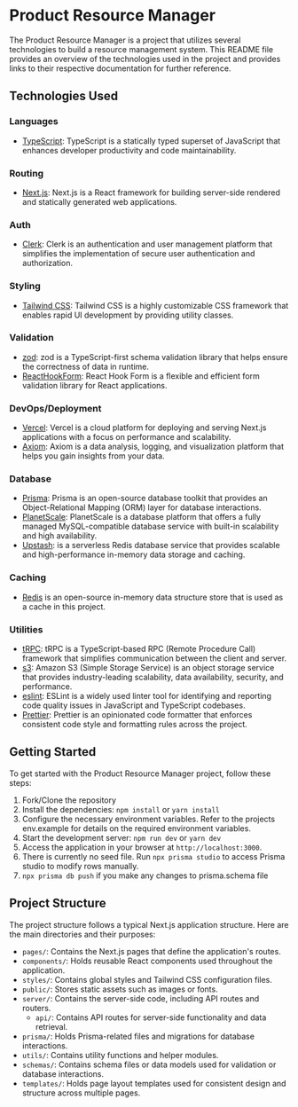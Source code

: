 # Product Resource Manager

The Product Resource Manager is a project that utilizes several technologies to build a resource management system. This README file provides an overview of the technologies used in the project and provides links to their respective documentation for further reference.

## Technologies Used

### Languages

- [TypeScript](https://www.typescriptlang.org/docs/): TypeScript is a statically typed superset of JavaScript that enhances developer productivity and code maintainability.

### Routing

- [Next.js](https://nextjs.org): Next.js is a React framework for building server-side rendered and statically generated web applications.

### Auth

- [Clerk](https://clerk.com/docs/): Clerk is an authentication and user management platform that simplifies the implementation of secure user authentication and authorization.

### Styling

- [Tailwind CSS](https://tailwindcss.com): Tailwind CSS is a highly customizable CSS framework that enables rapid UI development by providing utility classes.

### Validation

- [zod](https://zod.dev): zod is a TypeScript-first schema validation library that helps ensure the correctness of data in runtime.
- [ReactHookForm](https://react-hook-form.com/): React Hook Form is a flexible and efficient form validation library for React applications.

### DevOps/Deployment

- [Vercel](https://vercel.com/): Vercel is a cloud platform for deploying and serving Next.js applications with a focus on performance and scalability.
- [Axiom](https://app.axiom.co/): Axiom is a data analysis, logging, and visualization platform that helps you gain insights from your data.

### Database

- [Prisma](https://prisma.io): Prisma is an open-source database toolkit that provides an Object-Relational Mapping (ORM) layer for database interactions.
- [PlanetScale](https://app.planetscale.com/): PlanetScale is a database platform that offers a fully managed MySQL-compatible database service with built-in scalability and high availability.
- [Upstash](https://upstash.com/): is a serverless Redis database service that provides scalable and high-performance in-memory data storage and caching.

### Caching

- [Redis](https://redis.io/) is an open-source in-memory data structure store that is used as a cache in this project.

### Utilities

- [tRPC](https://trpc.io): tRPC is a TypeScript-based RPC (Remote Procedure Call) framework that simplifies communication between the client and server.
- [s3](https://docs.aws.amazon.com/): Amazon S3 (Simple Storage Service) is an object storage service that provides industry-leading scalability, data availability, security, and performance.
- [eslint](https://eslint.org/): ESLint is a widely used linter tool for identifying and reporting code quality issues in JavaScript and TypeScript codebases.
- [Prettier](https://prettier.io/docs/en/configuration.html): Prettier is an opinionated code formatter that enforces consistent code style and formatting rules across the project.

## Getting Started

To get started with the Product Resource Manager project, follow these steps:

1. Fork/Clone the repository
2. Install the dependencies: `npm install` or `yarn install`
3. Configure the necessary environment variables. Refer to the projects env.example for details on the required environment variables.
4. Start the development server: `npm run dev` or `yarn dev`
5. Access the application in your browser at `http://localhost:3000`.
6. There is currently no seed file. Run `npx prisma studio` to access Prisma studio to modify rows manually.
7. `npx prisma db push` if you make any changes to prisma.schema file

## Project Structure

The project structure follows a typical Next.js application structure. Here are the main directories and their purposes:

- `pages/`: Contains the Next.js pages that define the application's routes.
- `components/`: Holds reusable React components used throughout the application.
- `styles/`: Contains global styles and Tailwind CSS configuration files.
- `public/`: Stores static assets such as images or fonts.
- `server/`: Contains the server-side code, including API routes and routers.
  - `api/`: Contains API routes for server-side functionality and data retrieval.
- `prisma/`: Holds Prisma-related files and migrations for database interactions.
- `utils/`: Contains utility functions and helper modules.
- `schemas/`: Contains schema files or data models used for validation or database interactions.
- `templates/`: Holds page layout templates used for consistent design and structure across multiple pages.
